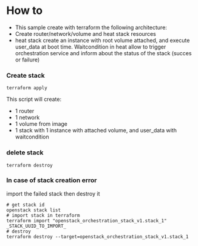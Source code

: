 # How to

- This sample create with terraform the following architecture:
- Create router/network/volume and heat stack resources
- heat stack create an instance with root volume attached, and execute user_data at boot time.
  Waitcondition in heat allow to trigger orchestration service and inform about the status of the stack (succes or failure)

### Create stack

```
terraform apply
```

This script will create:
-   1 router
-   1 network
-   1 volume from image
-   1 stack with 1 instance with attached volume, and user_data with waitcondition

### delete stack

```
terraform destroy
```

### In case of stack creation error
import the failed stack then destroy it

```
# get stack id
openstack stack list
# import stack in terraform
terraform import "openstack_orchestration_stack_v1.stack_1" _STACK_UUID_TO_IMPORT_
# destroy
terraform destroy --target=openstack_orchestration_stack_v1.stack_1
```
